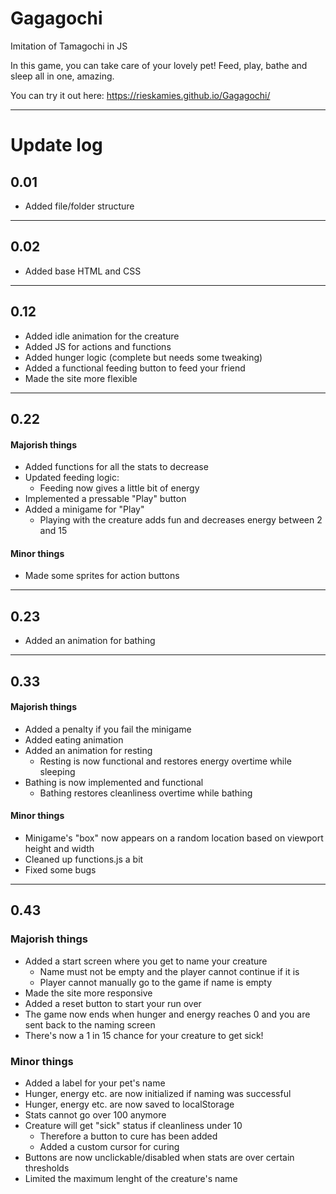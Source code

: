 # Gagagochi

Imitation of Tamagochi in JS

In this game, you can take care of your lovely pet! Feed, play, bathe and sleep all in one, amazing.

You can try it out here: https://rieskamies.github.io/Gagagochi/

___

# Update log

## 0.01

- Added file/folder structure

___

## 0.02

- Added base HTML and CSS

___

## 0.12

- Added idle animation for the creature
- Added JS for actions and functions
- Added hunger logic (complete but needs some tweaking)
- Added a functional feeding button to feed your friend
- Made the site more flexible

___

## 0.22

#### Majorish things

- Added functions for all the stats to decrease
- Updated feeding logic:
    -  Feeding now gives a little bit of energy
- Implemented a pressable "Play" button
- Added a minigame for "Play"
    -  Playing with the creature adds fun and decreases energy between 2 and 15

#### Minor things

- Made some sprites for action buttons

___

## 0.23
- Added an animation for bathing

___

## 0.33

#### Majorish things

- Added a penalty if you fail the minigame
- Added eating animation
- Added an animation for resting
    - Resting is now functional and restores energy overtime while sleeping
- Bathing is now implemented and functional
    - Bathing restores cleanliness overtime while bathing

#### Minor things

- Minigame's "box" now appears on a random location based on viewport height and width
- Cleaned up functions.js a bit
- Fixed some bugs

___

## 0.43

### Majorish things

- Added a start screen where you get to name your creature
    - Name must not be empty and the player cannot continue if it is
    - Player cannot manually go to the game if name is empty
- Made the site more responsive
- Added a reset button to start your run over
- The game now ends when hunger and energy reaches 0 and you are sent back to the naming screen
- There's now a 1 in 15 chance for your creature to get sick!

### Minor things
- Added a label for your pet's name
- Hunger, energy etc. are now initialized if naming was successful
- Hunger, energy etc. are now saved to localStorage
- Stats cannot go over 100 anymore
- Creature will get "sick" status if cleanliness under 10
    - Therefore a button to cure has been added
    - Added a custom cursor for curing
- Buttons are now unclickable/disabled when stats are over certain thresholds
- Limited the maximum lenght of the creature's name
